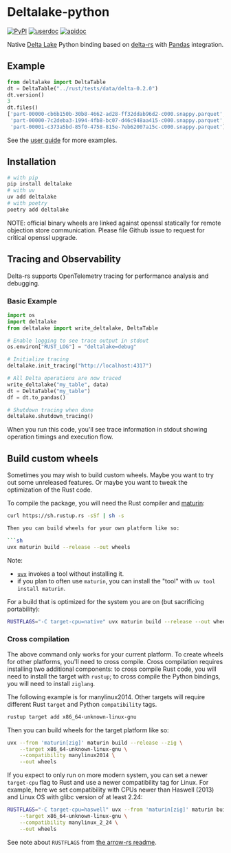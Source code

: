 # Deltalake-python

[![PyPI](https://img.shields.io/pypi/v/deltalake.svg?style=flat-square)](https://pypi.org/project/deltalake/)
[![userdoc](https://img.shields.io/badge/docs-user-blue)](https://delta-io.github.io/delta-rs/)
[![apidoc](https://img.shields.io/badge/docs-api-blue)](https://delta-io.github.io/delta-rs/api/delta_table/)

Native [Delta Lake](https://delta.io/) Python binding based on
[delta-rs](https://github.com/delta-io/delta-rs) with
[Pandas](https://pandas.pydata.org/) integration.

## Example

```python
from deltalake import DeltaTable
dt = DeltaTable("../rust/tests/data/delta-0.2.0")
dt.version()
3
dt.files()
['part-00000-cb6b150b-30b8-4662-ad28-ff32ddab96d2-c000.snappy.parquet',
 'part-00000-7c2deba3-1994-4fb8-bc07-d46c948aa415-c000.snappy.parquet',
 'part-00001-c373a5bd-85f0-4758-815e-7eb62007a15c-c000.snappy.parquet']
```

See the [user guide](https://delta-io.github.io/delta-rs/usage/installation/) for more examples.

## Installation

```bash
# with pip
pip install deltalake
# with uv
uv add deltalake
# with poetry
poetry add deltalake
```

NOTE: official binary wheels are linked against openssl statically for remote
objection store communication. Please file Github issue to request for critical
openssl upgrade.

## Tracing and Observability

Delta-rs supports OpenTelemetry tracing for performance analysis and debugging.

### Basic Example

```python
import os
import deltalake
from deltalake import write_deltalake, DeltaTable

# Enable logging to see trace output in stdout
os.environ["RUST_LOG"] = "deltalake=debug"

# Initialize tracing
deltalake.init_tracing("http://localhost:4317")

# All Delta operations are now traced
write_deltalake("my_table", data)
dt = DeltaTable("my_table")
df = dt.to_pandas()

# Shutdown tracing when done
deltalake.shutdown_tracing()
```

When you run this code, you'll see trace information in stdout showing operation timings and execution flow.

## Build custom wheels

Sometimes you may wish to build custom wheels. Maybe you want to try out some
unreleased features. Or maybe you want to tweak the optimization of the Rust code.

To compile the package, you will need the Rust compiler and [maturin](https://github.com/PyO3/maturin):

````sh
curl https://sh.rustup.rs -sSf | sh -s

Then you can build wheels for your own platform like so:

```sh
uvx maturin build --release --out wheels
````

Note:

- [`uvx`](https://docs.astral.sh/uv/guides/tools/) invokes a tool without installing it.
- if you plan to often use `maturin`, you can install the "tool" with `uv tool install maturin`.

For a build that is optimized for the system you are on (but sacrificing portability):

```sh
RUSTFLAGS="-C target-cpu=native" uvx maturin build --release --out wheels
```

### Cross compilation

The above command only works for your current platform. To create wheels for other
platforms, you'll need to cross compile. Cross compilation requires installing
two additional components: to cross compile Rust code, you will need to install
the target with `rustup`; to cross compile the Python bindings, you will need
to install `ziglang`.

The following example is for manylinux2014. Other targets will require different
Rust `target` and Python `compatibility` tags.

```sh
rustup target add x86_64-unknown-linux-gnu
```

Then you can build wheels for the target platform like so:

```sh
uvx --from 'maturin[zig]' maturin build --release --zig \
    --target x86_64-unknown-linux-gnu \
    --compatibility manylinux2014 \
    --out wheels
```

If you expect to only run on more modern system, you can set a newer `target-cpu`
flag to Rust and use a newer compatibility tag for Linux. For example, here
we set compatibility with CPUs newer than Haswell (2013) and Linux OS with
glibc version of at least 2.24:

```sh
RUSTFLAGS="-C target-cpu=haswell" uvx --from 'maturin[zig]' maturin build --release --zig \
    --target x86_64-unknown-linux-gnu \
    --compatibility manylinux_2_24 \
    --out wheels
```

See note about `RUSTFLAGS` from [the arrow-rs readme](https://github.com/apache/arrow-rs/blob/master/arrow/README.md#performance-tips).
